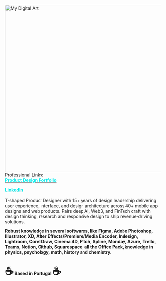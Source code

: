 <img src="https://payload.cargocollective.com/1/24/779618/14241368/Triangle-by-will_800.png" min-width="500px" max-width="540px" width="540px" align="right" alt="My Digital Art"> 
Professional Links:  <br>
<span style="color: #04eaea;"><a href="https://www.willcreative.studio" target="_blank"><span style="color: #04eaea;"> <b> Product Design Portfolio </b></span></a></span>
</br>

<span style="color: #04eaea;"><a href="https://www.linkedin.com/in/willfinger/" target="_blank"><span style="color: #04eaea;"> <b> LinkedIn</b></span></a></span>
</br>
<br>
T‑shaped Product Designer with 15+ years of design leadership delivering user experience, interface, and design architecture across 40+ mobile app designs and web products. Pairs deep AI, Web3, and FinTech craft with design thinking, research and responsive design to ship revenue‑driving solutions.

<b>
Robust knowledge in several softwares, like Figma, Adobe Photoshop, Illustrator, XD, After Effects/Premiere/Media Encoder, Indesign, Lightroom, Corel Draw, Cinema 4D, Pitch, Spline, Monday, Azure, Trello, Teams, Notion, Github, Squarespace, all the Office Pack, knowledge in physics, psychology, math, history and chemistry.


 </br>
<span style='font-size:32px;'>☕</span> Based in Portugal <span style='font-size:32px;'> ☕</span>

</p>
